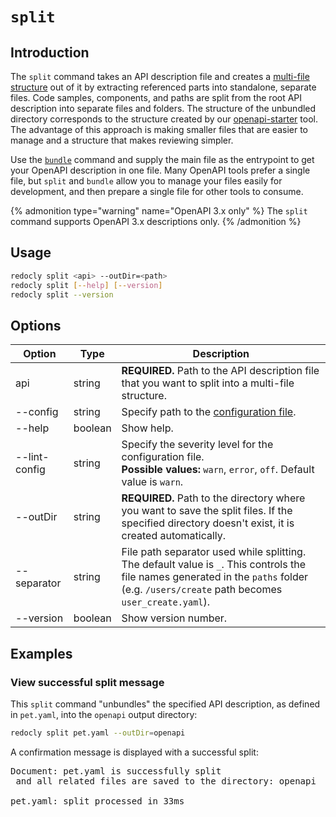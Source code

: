 # `split`

## Introduction

The `split` command takes an API description file and creates a [multi-file structure](https://redocly.com/docs/resources/multi-file-definitions/) out of it by extracting referenced parts into standalone, separate files.
Code samples, components, and paths are split from the root API description into separate files and folders.
The structure of the unbundled directory corresponds to the structure created by our [openapi-starter](https://github.com/Redocly/openapi-starter) tool.
The advantage of this approach is making smaller files that are easier to manage and a structure that makes reviewing simpler.

Use the [`bundle`](./bundle.md) command and supply the main file as the entrypoint to get your OpenAPI description in one file.
Many OpenAPI tools prefer a single file, but `split` and `bundle` allow you to manage your files easily for development, and then prepare a single file for other tools to consume.

{% admonition type="warning" name="OpenAPI 3.x only" %}
The `split` command supports OpenAPI 3.x descriptions only.
{% /admonition %}

## Usage

```bash
redocly split <api> --outDir=<path>
redocly split [--help] [--version]
redocly split --version
```

## Options

| Option        | Type    | Description                                                                                                                                                                              |
| ------------- | ------- | ---------------------------------------------------------------------------------------------------------------------------------------------------------------------------------------- |
| api           | string  | **REQUIRED.** Path to the API description file that you want to split into a multi-file structure.                                                                                       |
| --config      | string  | Specify path to the [configuration file](../configuration/index.md).                                                                                                                     |
| --help        | boolean | Show help.                                                                                                                                                                               |
| --lint-config | string  | Specify the severity level for the configuration file. <br/> **Possible values:** `warn`, `error`, `off`. Default value is `warn`.                                                       |
| --outDir      | string  | **REQUIRED.** Path to the directory where you want to save the split files. If the specified directory doesn't exist, it is created automatically.                                       |
| --separator   | string  | File path separator used while splitting. The default value is `_`. This controls the file names generated in the `paths` folder (e.g. `/users/create` path becomes `user_create.yaml`). |
| --version     | boolean | Show version number.                                                                                                                                                                     |

## Examples

### View successful split message

This `split` command "unbundles" the specified API description, as defined in `pet.yaml`, into the `openapi` output directory:

```bash
redocly split pet.yaml --outDir=openapi
```

A confirmation message is displayed with a successful split:

<pre>
Document: pet.yaml is successfully split
 and all related files are saved to the directory: openapi

pet.yaml: split processed in 33ms
</pre>
